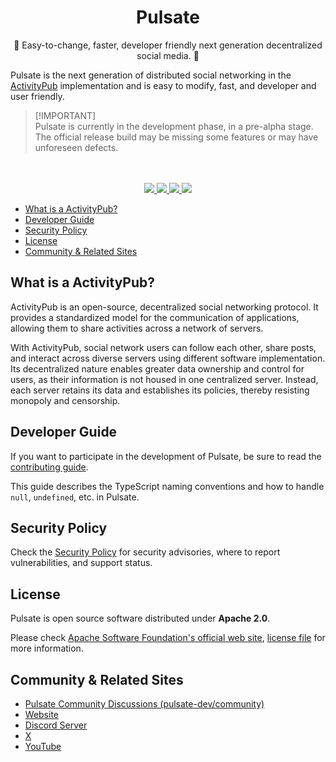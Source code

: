 <p align="center">
  <p align="center">
    <!-- TODO: Insert Pulsate Logo -->
  </p>
  <h1 align="center">
    <b>Pulsate</b>
  </h1>
  <p align="center">
    💙 Easy-to-change, faster, developer friendly next generation decentralized social media. 💙
    <br />
  </p>
</p>

Pulsate is the next generation of distributed social networking in the
[ActivityPub](#what-is-a-activitypub) implementation and is easy to modify,
fast, and developer and user friendly.

> [!IMPORTANT]\
> Pulsate is currently in the development phase, in a pre-alpha stage. The
> official release build may be missing some features or may have unforeseen
> defects.

<p align="center">
  <!-- TODO: Insert Pulsate Screenshot -->
  <br />
  <br />
  <a href="https://github.com/approvers/pulsate/actions/workflows/deno.yaml">
    <img src="https://github.com/approvers/pulsate/actions/workflows/deno.yaml/badge.svg">
  </a>
  <a href="https://link.pulsate.dev/discord">
    <img src="https://img.shields.io/discord/1155472831744856164?label=Discord&color=5865F2">
  </a>
  <a href="https://link.pulsate.dev/x">
    <img src="https://img.shields.io/badge/Follow_me!-black?logo=x&logoColor=white">
  </a>
  <a href="http://www.apache.org/licenses/">
    <img src="https://img.shields.io/static/v1?label=Licence&message=Apache-2.0&color=BF485A" />
  </a>
</p>

- [What is a ActivityPub?](#what-is-a-activitypub)
- [Developer Guide](#developer-guide)
- [Security Policy](#security-policy)
- [License](#license)
- [Community \& Related Sites](#community--related-sites)

## What is a ActivityPub?

ActivityPub is an open-source, decentralized social networking protocol. It
provides a standardized model for the communication of applications, allowing
them to share activities across a network of servers.

With ActivityPub, social network users can follow each other, share posts, and
interact across diverse servers using different software implementation. Its
decentralized nature enables greater data ownership and control for users, as
their information is not housed in one centralized server. Instead, each server
retains its data and establishes its policies, thereby resisting monopoly and
censorship.

## Developer Guide

If you want to participate in the development of Pulsate, be sure to read the
[contributing guide](./CONTRIBUTING.md).

This guide describes the TypeScript naming conventions and how to handle `null`,
`undefined`, etc. in Pulsate.

## Security Policy

Check the [Security Policy](./SECURITY.md) for security advisories, where to
report vulnerabilities, and support status.

## License

Pulsate is open source software distributed under **Apache 2.0**.

Please check
[Apache Software Foundation's official web site](https://www.apache.org/licenses/),
[license file](./LICENSE) for more information.

## Community & Related Sites

- [Pulsate Community Discussions (pulsate-dev/community)](https://link.pulsate.dev/community)
- [Website](https://pulsate.dev/)
- [Discord Server](https://link.pulsate.dev/discord)
- [X](https://link.pulsate.dev/x)
- [YouTube](https://link.pulsate.dev/youtube)
